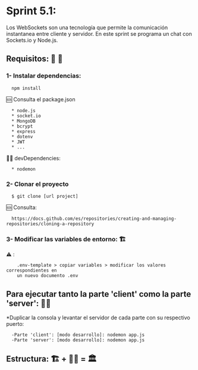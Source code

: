 # Sprint 5.1: 
Los WebSockets son una tecnología que permite la comunicación instantanea entre cliente y servidor. En este sprint se programa un chat con Sockets.io y Node.js.


## Requisitos: 🚦 🚧

  ### 1- Instalar dependencias:

      npm install

  🆘 Consulta el package.json    
  
      * node.js
      * socket.io
      * MongoDB
      * bcrypt
      * express
      * dotenv
      * JWT
      * ...   

   👩‍💻 devDependencies:
    
      * nodemon

  ### 2- Clonar el proyecto

      $ git clone [url project]
      
     
  🆘 Consulta: 

      https://docs.github.com/es/repositories/creating-and-managing-repositories/cloning-a-repository

  ### 3- Modificar las variables de entorno:  🏗️ 

  **⚠️** :

        .env-template > copiar variables > modificar los valores correspondientes en 
        un nuevo documento .env

## Para ejecutar tanto la parte 'client' como la parte 'server': 👷‍♀️ 

*Duplicar la consola y levantar el servidor de cada parte con su respectivo puerto:

      -Parte 'client': [modo desarrollo]: nodemon app.js 
      -Parte 'server': [modo desarrollo]: nodemon app.js 

## Estructura:  🏗️ + 👷‍♀️ = 🏛️ 

